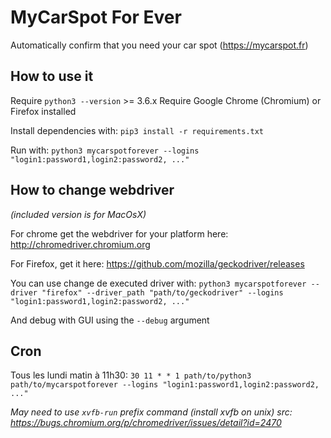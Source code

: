 # MyCarSpot For Ever
Automatically confirm that you need your car spot (https://mycarspot.fr)

## How to use it

Require ```python3 --version```  >= 3.6.x
Require Google Chrome (Chromium) or Firefox installed

Install dependencies with: ```pip3 install -r requirements.txt```

Run with: ```python3 mycarspotforever --logins "login1:password1,login2:password2, ..."```


## How to change webdriver
*(included version is for MacOsX)*

For chrome get the webdriver for your platform here: http://chromedriver.chromium.org

For Firefox, get it here: https://github.com/mozilla/geckodriver/releases

You can use change de executed driver with: ```python3 mycarspotforever --driver "firefox" --driver_path "path/to/geckodriver" --logins "login1:password1,login2:password2, ..."```

And debug with GUI using the `--debug` argument

## Cron

Tous les lundi matin à 11h30: ```30 11 * * 1 path/to/python3 path/to/mycarspotforever --logins "login1:password1,login2:password2, ..."```

*May need to use `xvfb-run` prefix command (install xvfb on unix)*
*src: https://bugs.chromium.org/p/chromedriver/issues/detail?id=2470*

